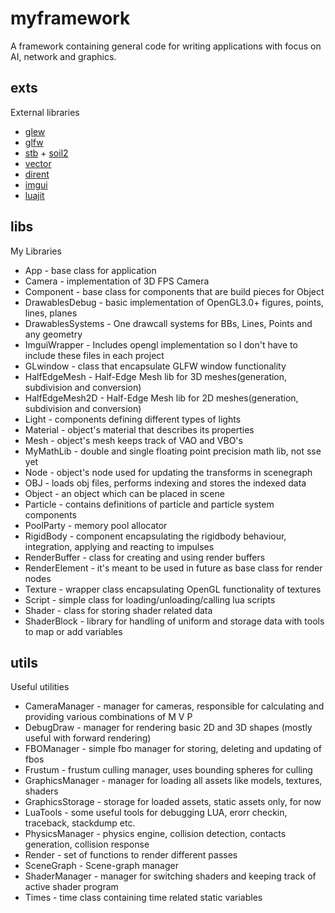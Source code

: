 # myframework
A framework containing general code for writing applications with focus on AI, network and graphics.
## exts
External libraries
- [glew](https://github.com/nigels-com/glew)
- [glfw](https://github.com/glfw/glfw)
- [stb](https://github.com/nothings/stb) + [soil2](https://github.com/SpartanJ/soil2)
- [vector](https://github.com/rkk09c/Vector)
- [dirent](https://github.com/tronkko/dirent)
- [imgui](https://github.com/ocornut/imgui)
- [luajit](https://github.com/9chu/LuaJIT-cmake)

## libs
My Libraries
- App - base class for application
- Camera - implementation of 3D FPS Camera
- Component - base class for components that are build pieces for Object
- DrawablesDebug - basic implementation of OpenGL3.0+ figures, points, lines, planes
- DrawablesSystems - One drawcall systems for BBs, Lines, Points and any geometry
- ImguiWrapper - Includes opengl implementation so I don't have to include these files in each project
- GLwindow - class that encapsulate GLFW window functionality
- HalfEdgeMesh - Half-Edge Mesh lib for 3D meshes(generation, subdivision and conversion)
- HalfEdgeMesh2D - Half-Edge Mesh lib for 2D meshes(generation, subdivision and conversion)
- Light - components defining different types of lights
- Material - object's material that describes its properties
- Mesh - object's mesh keeps track of VAO and VBO's 
- MyMathLib - double and single floating point precision math lib, not sse yet
- Node - object's node used for updating the transforms in scenegraph
- OBJ - loads obj files, performs indexing and stores the indexed data
- Object - an object which can be placed in scene
- Particle - contains definitions of particle and particle system components
- PoolParty - memory pool allocator
- RigidBody - component encapsulating the rigidbody behaviour, integration, applying and reacting to impulses
- RenderBuffer - class for creating and using render buffers
- RenderElement - it's meant to be used in future as base class for render nodes
- Texture - wrapper class encapsulating OpenGL functionality of textures
- Script - simple class for loading/unloading/calling lua scripts
- Shader - class for storing shader related data
- ShaderBlock - library for handling of uniform and storage data with tools to map or add variables
## utils
Useful utilities
- CameraManager - manager for cameras, responsible for calculating and providing various combinations of M V P
- DebugDraw - manager for rendering basic 2D and 3D shapes (mostly useful with forward rendering)
- FBOManager - simple fbo manager for storing, deleting and updating of fbos
- Frustum - frustum culling manager, uses bounding spheres for culling
- GraphicsManager - manager for loading all assets like models, textures, shaders
- GraphicsStorage - storage for loaded assets, static assets only, for now
- LuaTools - some useful tools for debugging LUA, erorr checkin, traceback, stackdump etc.
- PhysicsManager - physics engine, collision detection, contacts generation, collision response
- Render - set of functions to render different passes
- SceneGraph - Scene-graph manager
- ShaderManager - manager for switching shaders and keeping track of active shader program
- Times - time class containing time related static variables
